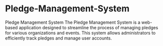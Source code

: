 # Pledge-Management-System
Pledge Management System The Pledge Management System is a web-based application designed to streamline the process of managing pledges for various organizations and events. This system allows administrators to efficiently track pledges and manage user accounts.
